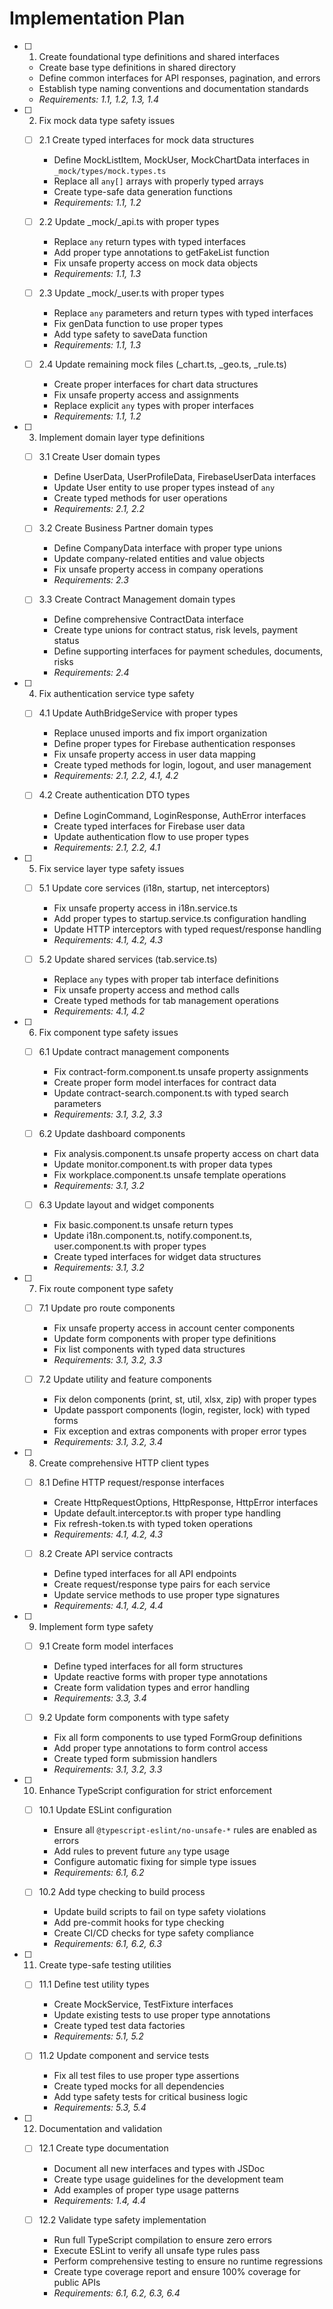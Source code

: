 # Implementation Plan

- [ ] 1. Create foundational type definitions and shared interfaces
  - Create base type definitions in shared directory
  - Define common interfaces for API responses, pagination, and errors
  - Establish type naming conventions and documentation standards
  - _Requirements: 1.1, 1.2, 1.3, 1.4_

- [ ] 2. Fix mock data type safety issues
  - [ ] 2.1 Create typed interfaces for mock data structures
    - Define MockListItem, MockUser, MockChartData interfaces in `_mock/types/mock.types.ts`
    - Replace all `any[]` arrays with properly typed arrays
    - Create type-safe data generation functions
    - _Requirements: 1.1, 1.2_

  - [ ] 2.2 Update _mock/_api.ts with proper types
    - Replace `any` return types with typed interfaces
    - Add proper type annotations to getFakeList function
    - Fix unsafe property access on mock data objects
    - _Requirements: 1.1, 1.3_

  - [ ] 2.3 Update _mock/_user.ts with proper types
    - Replace `any` parameters and return types with typed interfaces
    - Fix genData function to use proper types
    - Add type safety to saveData function
    - _Requirements: 1.1, 1.3_

  - [ ] 2.4 Update remaining mock files (_chart.ts, _geo.ts, _rule.ts)
    - Create proper interfaces for chart data structures
    - Fix unsafe property access and assignments
    - Replace explicit `any` types with proper interfaces
    - _Requirements: 1.1, 1.2_

- [ ] 3. Implement domain layer type definitions
  - [ ] 3.1 Create User domain types
    - Define UserData, UserProfileData, FirebaseUserData interfaces
    - Update User entity to use proper types instead of `any`
    - Create typed methods for user operations
    - _Requirements: 2.1, 2.2_

  - [ ] 3.2 Create Business Partner domain types
    - Define CompanyData interface with proper type unions
    - Update company-related entities and value objects
    - Fix unsafe property access in company operations
    - _Requirements: 2.3_

  - [ ] 3.3 Create Contract Management domain types
    - Define comprehensive ContractData interface
    - Create type unions for contract status, risk levels, payment status
    - Define supporting interfaces for payment schedules, documents, risks
    - _Requirements: 2.4_

- [ ] 4. Fix authentication service type safety
  - [ ] 4.1 Update AuthBridgeService with proper types
    - Replace unused imports and fix import organization
    - Define proper types for Firebase authentication responses
    - Fix unsafe property access in user data mapping
    - Create typed methods for login, logout, and user management
    - _Requirements: 2.1, 2.2, 4.1, 4.2_

  - [ ] 4.2 Create authentication DTO types
    - Define LoginCommand, LoginResponse, AuthError interfaces
    - Create typed interfaces for Firebase user data
    - Update authentication flow to use proper types
    - _Requirements: 2.1, 2.2, 4.1_

- [ ] 5. Fix service layer type safety issues
  - [ ] 5.1 Update core services (i18n, startup, net interceptors)
    - Fix unsafe property access in i18n.service.ts
    - Add proper types to startup.service.ts configuration handling
    - Update HTTP interceptors with typed request/response handling
    - _Requirements: 4.1, 4.2, 4.3_

  - [ ] 5.2 Update shared services (tab.service.ts)
    - Replace `any` types with proper tab interface definitions
    - Fix unsafe property access and method calls
    - Create typed methods for tab management operations
    - _Requirements: 4.1, 4.2_

- [ ] 6. Fix component type safety issues
  - [ ] 6.1 Update contract management components
    - Fix contract-form.component.ts unsafe property assignments
    - Create proper form model interfaces for contract data
    - Update contract-search.component.ts with typed search parameters
    - _Requirements: 3.1, 3.2, 3.3_

  - [ ] 6.2 Update dashboard components
    - Fix analysis.component.ts unsafe property access on chart data
    - Update monitor.component.ts with proper data types
    - Fix workplace.component.ts unsafe template operations
    - _Requirements: 3.1, 3.2_

  - [ ] 6.3 Update layout and widget components
    - Fix basic.component.ts unsafe return types
    - Update i18n.component.ts, notify.component.ts, user.component.ts with proper types
    - Create typed interfaces for widget data structures
    - _Requirements: 3.1, 3.2_

- [ ] 7. Fix route component type safety
  - [ ] 7.1 Update pro route components
    - Fix unsafe property access in account center components
    - Update form components with proper type definitions
    - Fix list components with typed data structures
    - _Requirements: 3.1, 3.2, 3.3_

  - [ ] 7.2 Update utility and feature components
    - Fix delon components (print, st, util, xlsx, zip) with proper types
    - Update passport components (login, register, lock) with typed forms
    - Fix exception and extras components with proper error types
    - _Requirements: 3.1, 3.2, 3.4_

- [ ] 8. Create comprehensive HTTP client types
  - [ ] 8.1 Define HTTP request/response interfaces
    - Create HttpRequestOptions, HttpResponse, HttpError interfaces
    - Update default.interceptor.ts with proper type handling
    - Fix refresh-token.ts with typed token operations
    - _Requirements: 4.1, 4.2, 4.3_

  - [ ] 8.2 Create API service contracts
    - Define typed interfaces for all API endpoints
    - Create request/response type pairs for each service
    - Update service methods to use proper type signatures
    - _Requirements: 4.1, 4.2, 4.4_

- [ ] 9. Implement form type safety
  - [ ] 9.1 Create form model interfaces
    - Define typed interfaces for all form structures
    - Update reactive forms with proper type annotations
    - Create form validation types and error handling
    - _Requirements: 3.3, 3.4_

  - [ ] 9.2 Update form components with type safety
    - Fix all form components to use typed FormGroup definitions
    - Add proper type annotations to form control access
    - Create typed form submission handlers
    - _Requirements: 3.1, 3.2, 3.3_

- [ ] 10. Enhance TypeScript configuration for strict enforcement
  - [ ] 10.1 Update ESLint configuration
    - Ensure all `@typescript-eslint/no-unsafe-*` rules are enabled as errors
    - Add rules to prevent future `any` type usage
    - Configure automatic fixing for simple type issues
    - _Requirements: 6.1, 6.2_

  - [ ] 10.2 Add type checking to build process
    - Update build scripts to fail on type safety violations
    - Add pre-commit hooks for type checking
    - Create CI/CD checks for type safety compliance
    - _Requirements: 6.1, 6.2, 6.3_

- [ ] 11. Create type-safe testing utilities
  - [ ] 11.1 Define test utility types
    - Create MockService, TestFixture interfaces
    - Update existing tests to use proper type annotations
    - Create typed test data factories
    - _Requirements: 5.1, 5.2_

  - [ ] 11.2 Update component and service tests
    - Fix all test files to use proper type assertions
    - Create typed mocks for all dependencies
    - Add type safety tests for critical business logic
    - _Requirements: 5.3, 5.4_

- [ ] 12. Documentation and validation
  - [ ] 12.1 Create type documentation
    - Document all new interfaces and types with JSDoc
    - Create type usage guidelines for the development team
    - Add examples of proper type usage patterns
    - _Requirements: 1.4, 4.4_

  - [ ] 12.2 Validate type safety implementation
    - Run full TypeScript compilation to ensure zero errors
    - Execute ESLint to verify all unsafe type rules pass
    - Perform comprehensive testing to ensure no runtime regressions
    - Create type coverage report and ensure 100% coverage for public APIs
    - _Requirements: 6.1, 6.2, 6.3, 6.4_